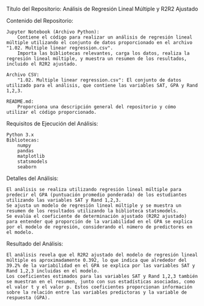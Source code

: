 Título del Repositorio: Análisis de Regresión Lineal Múltiple y R2R2 Ajustado

Contenido del Repositorio:

    Jupyter Notebook (Archivo Python):
        Contiene el código para realizar un análisis de regresión lineal múltiple utilizando el conjunto de datos proporcionado en el archivo "1.02. Multiple linear regression.csv".
        Importa las bibliotecas relevantes, carga los datos, realiza la regresión lineal múltiple, y muestra un resumen de los resultados, incluido el R2R2 ajustado.

    Archivo CSV:
        "1.02. Multiple linear regression.csv": El conjunto de datos utilizado para el análisis, que contiene las variables SAT, GPA y Rand 1,2,3.

    README.md:
        Proporciona una descripción general del repositorio y cómo utilizar el código proporcionado.

Requisitos de Ejecución del Análisis:

    Python 3.x
    Bibliotecas:
        numpy
        pandas
        matplotlib
        statsmodels
        seaborn

Detalles del Análisis:

    El análisis se realiza utilizando regresión lineal múltiple para predecir el GPA (puntuación promedio ponderada) de los estudiantes utilizando las variables SAT y Rand 1,2,3.
    Se ajusta un modelo de regresión lineal múltiple y se muestra un resumen de los resultados utilizando la biblioteca statsmodels.
    Se evalúa el coeficiente de determinación ajustado (R2R2 ajustado) para entender qué proporción de la variabilidad en el GPA se explica por el modelo de regresión, considerando el número de predictores en el modelo.

Resultado del Análisis:

    El análisis revela que el R2R2 ajustado del modelo de regresión lineal múltiple es aproximadamente 0.392, lo que indica que alrededor del 39.2% de la variabilidad en el GPA se explica por las variables SAT y Rand 1,2,3 incluidas en el modelo.
    Los coeficientes estimados para las variables SAT y Rand 1,2,3 también se muestran en el resumen, junto con sus estadísticas asociadas, como el valor t y el valor p. Estos coeficientes proporcionan información sobre la relación entre las variables predictoras y la variable de respuesta (GPA).

